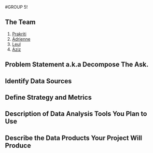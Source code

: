 #GROUP 5!
## The Team
1. [Prakriti](https://github.com/prakriti01)
2. [Adrienne](https://github.com/AdrienneLewis)
3. [Leul](https://github.com/luwoldy)
4. [Aziz](https://github.com/AzizIsa)

## Problem Statement a.k.a Decompose The Ask.



## Identify Data Sources



## Define Strategy and Metrics



## Description of Data Analysis Tools You Plan to Use



## Describe the Data Products Your Project Will Produce





